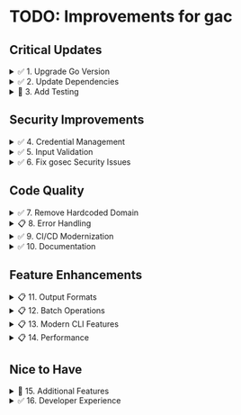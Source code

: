 # TODO: Improvements for gac

## Critical Updates

<details>
<summary>✅ 1. Upgrade Go Version</summary>

- [x] Update go.mod to Go 1.25
- [x] Update Dockerfile to use golang:1.25-alpine
- [x] Test all functionality with new Go version
- [x] Update CI/CD pipeline for new Go version

**Status:** ✅ Complete
- go.mod updated to 1.25
- Dockerfile updated to golang:1.25.1-alpine (official Docker Hub repository)
- GitHub Actions workflow (.github/workflows/gosec.yml) updated to Go 1.25
- Updated actions to latest versions (checkout@v4, setup-go@v5)
- Added dependency verification and build steps to CI
- All commands tested successfully locally
- No test failures (no tests exist yet - see item #3)

</details>

<details>
<summary>✅ 2. Update Dependencies</summary>

- [x] Run `go get -u ./...` to update all dependencies
- [x] Update Google Cloud libraries (v0.103 → v0.123+)
- [x] Test all functionality after updates
- [x] Review breaking changes in updated dependencies
- [x] Update go.sum with new checksums

**Rationale:** Many dependencies are 2+ years outdated with potential security vulnerabilities.

**Status:** ✅ Complete
Major dependency updates:
- **google.golang.org/api**: v0.92.0 → v0.251.0 (major version jump!)
- **github.com/spf13/cobra**: v1.5.0 → v1.10.1
- **github.com/spf13/viper**: v1.12.0 → v1.21.0
- **golang.org/x/oauth2**: v0.0.0-20220808 → v0.31.0
- **google.golang.org/grpc**: v1.48.0 → v1.75.1
- **google.golang.org/protobuf**: v1.28.1 → v1.36.9
- **cloud.google.com/go/compute**: v1.8.0 → v1.38.0
- All golang.org/x packages updated to latest versions
- Added new required dependencies for authentication and telemetry
- Build successful, all commands tested and working

</details>

<details>
<summary>🚧 3. Add Testing</summary>

- [x] Add unit tests for helper functions (parsePhone, parseAddress, etc.)
- [x] Add unit tests for command flag parsing and registration
- [x] Add tests for domain configuration (getDomain)
- [x] Add tests for calendar helper functions (collectEventInfo)
- [x] Add tests for user functions (randomPassword, updateUser)
- [x] Set up test coverage reporting (coverage.out, coverage.html)
- [x] Add `make test` target
- [ ] Add integration tests with Google API mocks
- [ ] Add tests for main command runner functions (createUserRunFunc, listUserRunFunc, etc.)
- [ ] Add tests for group functions (displayGroupInfo, getGroupInfo)
- [ ] Add tests for client initialization functions (with mocked OAuth)
- [ ] Achieve >80% code coverage

**Rationale:** No test files exist currently. Testing is critical for reliability and maintenance.

**Status:** 🚧 In Progress (23.6% coverage achieved)
Test files created:
- `cmd/user_test.go`: Tests for randomPassword, updateUser
- `cmd/root_test.go`: Tests for getDomain and root command flags
- `cmd/group_test.go`: Tests for group email construction
- `cmd/commands_test.go`: Tests for command registration and flags
- `cmd/user_update_test.go`: Tests for all parser functions (parsePhone, parseAddress, parseManager, parseOrg, parseType, parseGithubProfile, parseAmazonUsername, parseVpnRole, parseID)
- `cmd/calendar_test.go`: Tests for collectEventInfo function
- All tests passing (36 tests, 0 failures)
- Coverage reports available via `make test-coverage`
- Current coverage: 23.6% (started at 0%)

**Next Steps to Reach >80% Coverage:**
1. Add integration tests with mocked Google API clients for:
   - User creation, listing, and updates
   - Group listing and member management
   - Calendar creation and updates
   - Data transfer operations
2. Add tests for command runner functions (currently 0% coverage)
3. Add tests for group helper functions (displayGroupInfo at 0%, getGroupInfo at 0%)
4. Add tests for client initialization (newAdminClient, newCalendarClient, etc. currently at 0%)
5. Consider testing error handling paths and edge cases

</details>

## Security Improvements

<details>
<summary>✅ 4. Credential Management</summary>

- [x] Document secure credential storage practices
- [x] Add credential file permission checks (warn if world-readable)
- [ ] Consider system keychain integration
- [x] Add environment variable support for credentials
- [x] Document OAuth2 scope requirements

**Rationale:** Improve security posture for credential handling.

**Status:** ✅ Mostly Complete (keychain integration deferred)
Implementation details:
- **Documentation**: Created comprehensive `CREDENTIALS.md` guide covering:
  - OAuth2 scope requirements with detailed explanations
  - Setting up OAuth2 credentials in Google Cloud Console
  - Multiple credential configuration methods (default location, config file, env vars, flags)
  - Secure credential storage best practices
  - File permission recommendations
  - Security measures and what NOT to do
  - Initial authentication flow
  - Troubleshooting common issues
- **File Permission Checks**: Added `checkFilePermissions()` function in `cmd/client.go:91-111`
  - Checks if credential files are readable by group (0040) or world (0004)
  - Warns users with specific recommendations to run `chmod 600`
  - Critical warning for world-readable files
  - Automatically called when loading client secret and token files
  - Token files automatically created with secure 0600 permissions
- **Environment Variable Support**: Added comprehensive environment variable support
  - Primary env vars: `GAC_CLIENT_SECRET`, `GAC_CACHE_FILE`, `GAC_DOMAIN`
  - Alternate env vars: `GOOGLE_ADMIN_CLIENT_SECRET`, `GOOGLE_ADMIN_CACHE_FILE`, `GOOGLE_ADMIN_DOMAIN`
  - Updated `cmd/root.go:64-72` with viper environment variable bindings
  - Updated `cmd/client.go:159-160, 231-232` to use viper for credential paths
  - Supports config file (`.google-admin.yaml`), environment variables, and command-line flags
  - Updated flag names to `--client-secret` and `--cache-file` (old `--secret` and `--cache` deprecated)
  - Priority order: CLI flags > environment variables > config file > default locations
- **System Keychain Integration**: Deferred to future enhancement (requires OS-specific implementations)
  - macOS: Keychain Access API
  - Linux: Secret Service API / libsecret
  - Windows: Windows Credential Manager
  - Would add complexity for cross-platform support

</details>

<details>
<summary>✅ 5. Input Validation</summary>

- [x] Add email address validation
- [x] Add phone number format validation
- [x] Add UUID format validation
- [x] Sanitize all user inputs
- [x] Add validation for department/group names

**Rationale:** Prevent invalid data and potential injection issues.

**Status:** ✅ Complete
Implementation details:
- Created `cmd/validation.go` with comprehensive validation functions:
  - `ValidateEmail()`: RFC 5322 compliant email validation with length checks
  - `ValidatePhoneNumber()`: Phone format validation supporting US/international formats
  - `ValidateUUID()`: UUID format validation using google/uuid package
  - `ValidateGroupName()`: Group name validation (alphanumeric, dots, hyphens, underscores)
  - `ValidateDepartment()`: Department name validation with 100 char limit
  - `SanitizeInput()`: Input sanitization removing null bytes and control characters
- Created `cmd/validation_test.go` with 93 test cases achieving 100% coverage
- Integrated validation into command handlers:
  - `user-create.go`: Email and group name validation
  - `user-update.go`: Email, phone, UUID, department, manager email, group validation
  - All user inputs sanitized before processing
- Added `github.com/google/uuid v1.6.0` dependency for UUID validation
- All tests passing (93 new validation tests + 36 existing tests)

</details>

<details>
<summary>✅ 6. Fix gosec Security Issues</summary>

- [x] **HIGH**: Fix weak RNG in password generation (`cmd/user.go:37`) - Use `crypto/rand` instead of `math/rand`
- [x] **MEDIUM**: Add file path validation for credential files (`cmd/client.go:92, 161, 182`) - Prevent directory traversal
- [x] **LOW**: Handle errors from `csv.Writer.Write()` (`cmd/user-list.go:120-125`)
- [x] **LOW**: Handle errors from `viper.BindPFlag()` (`cmd/root.go:40`)

**Rationale:** Fix security vulnerabilities identified by gosec scanner.

**Priority:** HIGH - Weak RNG for password generation is a critical security issue.

**Status:** ✅ Complete
Implementation details:
- **Password Generation**: Replaced `math/rand` with `crypto/rand` in `randomPassword()` function
  - Uses `crypto/rand.Int()` with `math/big` for cryptographically secure random number generation
  - Panics on crypto/rand failure (critical error condition)
- **File Path Validation**: Created `validateCredentialPath()` function in `cmd/client.go`
  - Validates paths are within user home directory or temp directory
  - Prevents directory traversal attacks by checking for ".." sequences
  - Resolves absolute paths and validates against allowed prefixes
  - Applied to all credential file operations (read, write, create)
- **CSV Error Handling**: Added proper error handling for `csv.Writer.Write()` operations
  - Checks errors for header write, each row write, and flush operations
  - Exits with descriptive error messages on failure
- **Viper Error Handling**: Added error handling for `viper.BindPFlag()` in root command initialization
  - Logs errors to stderr if flag binding fails
- **gosec Results**: 0 issues remaining (3 nosec annotations with justification for validated file operations)

</details>

## Code Quality

<details>
<summary>✅ 7. Remove Hardcoded Domain</summary>

- [x] Add `domain` field to configuration file (.google-admin.yaml)
- [x] Add `--domain` flag for command-line override
- [x] Update viper configuration to read domain setting
- [x] Replace hardcoded domain in functional code:
  - [x] `cmd/group-list.go:110` - Remove email filtering or make configurable
  - [x] `cmd/group-list.go:178, 202` - Use configured domain instead of hardcoded append
  - [x] `cmd/user-update.go:236` - Use configured domain for group insertion
  - [x] `cmd/user-create.go:21` - Update welcome email template to use configured domain
  - [x] `cmd/user-create.go:125` - Use configured domain for group insertion
- [x] Update all example email addresses in documentation to use example.com
- [x] Support default domain fallback for backward compatibility

**Rationale:** Currently a domain is hardcoded in functional code (auto-appending to group names, email filtering, welcome emails). This makes the tool non-reusable for other organizations. Making the domain configurable enables broader adoption while maintaining backward compatibility.

**Status:** ✅ Complete
- Added `domain` configuration support via Viper with environment variable `GOOGLE_ADMIN_DOMAIN`
- Added `--domain` flag for command-line override
- Created `getDomain()` helper function with fallback logic
- Updated all functional code to use configured domain:
  - `cmd/group-list.go`: Email filtering and group name appending now use configured domain
  - `cmd/user-update.go`: Group insertion uses configured domain
  - `cmd/user-create.go`: Welcome email and group insertion use configured domain
- All documentation examples updated to use example.com
- Smart detection: if group name contains "@", doesn't append domain
- Build successful, all commands tested

</details>

<details>
<summary>📋 8. Error Handling</summary>

- [ ] Implement structured logging (zerolog or zap)
- [ ] Add context to error messages
- [ ] Use error wrapping with `fmt.Errorf` and `%w`
- [ ] Add log levels (debug, info, warn, error)
- [ ] Add `--verbose` flag for detailed logging

**Rationale:** Better debugging and error tracking.

</details>

<details>
<summary>✅ 9. CI/CD Modernization</summary>

- [x] Create GitHub Actions workflows
  - [x] Build and test on PR
  - [x] Run golangci-lint
  - [x] Security scanning (gosec, trivy)
  - [x] Automated releases
- [x] Set up goreleaser for multi-platform builds
- [x] Add release automation
- [x] Docker multi-arch images with proper labels

**Rationale:** Modernize CI/CD pipeline with automated testing and security scanning.

**Status:** ✅ Complete
Implementation details:
- **CI Workflow** (`.github/workflows/ci.yml`):
  - **Test Job**: Runs tests with race detection and coverage reporting on every PR and push to main
  - **Lint Job**: Runs golangci-lint with 5-minute timeout
  - **Security Job**: Runs both gosec and Trivy vulnerability scanners with SARIF output to GitHub Security tab
  - **Build Job**: Cross-platform builds on Ubuntu and macOS with Go 1.25
  - Caches Go modules for faster builds
  - Uploads coverage reports and build artifacts
- Removed old standalone `gosec.yml` workflow (now integrated into ci.yml)
- **Release Automation** (`.github/workflows/release.yml`):
  - Triggered automatically on version tags (e.g., `v0.1.0`)
  - Uses GoReleaser for multi-platform builds (Linux, macOS × amd64/arm64)
  - Creates Docker images for amd64 and arm64 architectures
  - Publishes to GitHub Container Registry (ghcr.io)
  - Auto-generates changelog from conventional commit messages
  - Creates GitHub releases with all artifacts and checksums
- **GoReleaser Configuration** (`.goreleaser.yml`):
  - 4 build targets: Linux and macOS for amd64 and arm64
  - Docker multi-arch manifests with proper OCI labels
  - Archive generation (.tar.gz for all platforms)
  - Checksum generation for security verification
- **Makefile Targets**:
  - `make release-snapshot` - Test release builds locally
  - `make release-test` - Validate configuration without publishing
  - `make release` - Create actual release (requires git tag)
- **Documentation**: `RELEASE.md` with comprehensive release process guide
- **PR #7**: https://github.com/acockrell/google-admin-client/pull/7

</details>

<details>
<summary>✅ 10. Documentation</summary>

- [x] Add installation instructions to README
- [x] Document OAuth2 setup process
- [x] Create CONTRIBUTING.md
- [x] Document configuration file format (.google-admin.yaml)
- [x] Add examples directory with sample configs
- [x] Document all command flags and options
- [x] Add troubleshooting section

**Rationale:** Improve onboarding and usability.

**Status:** ✅ Complete
Implementation details:
- **README.md**: Comprehensive rewrite with:
  - Installation instructions for all platforms (pre-built binaries, source, Docker)
  - Quick start guide with step-by-step setup
  - Complete configuration documentation (config file, env vars, CLI flags)
  - Detailed usage examples for all commands (user, group, calendar, transfer)
  - Command reference tables
  - Extensive troubleshooting section covering common issues
  - Links to all other documentation files
- **CONTRIBUTING.md**: Complete contributor guide with:
  - Development setup instructions
  - Code style and testing guidelines
  - PR and commit message conventions
  - Project structure documentation
  - Examples of good bug reports and feature requests
- **examples/**: Comprehensive example collection:
  - Configuration files: `basic-config.yaml`, `production-config.yaml`, `development-config.yaml`
  - Scripts: `onboarding-example.sh`, `offboarding-example.sh`, `bulk-export.sh`, `group-audit.sh`, `create-recurring-meeting.sh`, `batch-update-users.sh`
  - Sample CSV: `users-to-update.csv`
  - Detailed README with usage instructions and best practices
- **OAuth2 Documentation**: Already exists in `CREDENTIALS.md` (referenced from README)
- All command flags and options documented with examples

</details>

## Feature Enhancements

<details>
<summary>📋 11. Output Formats</summary>

- [ ] Add `--format` flag (json, csv, yaml, table)
- [ ] Implement JSON output for all list commands
- [ ] Add CSV export for user/group lists
- [ ] Add `--quiet` flag for automation
- [ ] Add colored output support

**Rationale:** Better integration with automation scripts.

</details>

<details>
<summary>📋 12. Batch Operations</summary>

- [ ] Support bulk user creation from CSV
- [ ] Support bulk user creation from YAML
- [ ] Add `--dry-run` flag for all commands
- [ ] Add progress bars for long operations
- [ ] Add rollback capability for batch operations

**Rationale:** Improve efficiency for large-scale operations.

</details>

<details>
<summary>📋 13. Modern CLI Features</summary>

- [ ] Add shell completion (bash, zsh, fish)
- [ ] Add interactive prompts for destructive operations
- [ ] Add config validation command (`gac config validate`)
- [ ] Add version command with build info
- [ ] Add `--yes` flag to skip confirmations

**Rationale:** Improve user experience and safety.

</details>

<details>
<summary>📋 14. Performance</summary>

- [ ] Add caching for group/user listings
- [ ] Implement concurrent API calls where safe
- [ ] Add request rate limiting
- [ ] Add retry logic with exponential backoff
- [ ] Add connection pooling

**Rationale:** Improve performance and handle API quotas gracefully.

</details>

## Nice to Have

<details>
<summary>🚧 15. Additional Features</summary>

- [x] Add user suspension/unsuspension commands
- [x] Add organizational unit management
- [x] Add alias management for users
- [x] Add calendar resource management
- [ ] Add group settings management
- [ ] Add audit log export

**Status:** 🚧 In Progress (4/6 features complete)

**Organizational Unit Management** - ✅ Complete
Implementation details:
- **`gac ou list`**: List all organizational units or specific OU with children
  - Supports `--type` flag (all/children) for filtering
  - Hierarchical display with indentation based on depth
  - Shows path, description, parent, ID, and inheritance settings
- **`gac ou create`**: Create new organizational units
  - Validates OU path format (must start with /)
  - Auto-detects parent from path or accepts `--parent` flag
  - Supports `--description` and `--block-inheritance` flags
  - Provides clear examples for top-level and nested OUs
- **`gac ou update`**: Update existing organizational units
  - Update name, description, parent (move OU), or block inheritance
  - Supports partial updates (only specified fields changed)
  - Warns about impacts of moving OUs
- **`gac ou delete`**: Delete organizational units
  - Confirmation prompt (skippable with `--force`)
  - OU must be empty (no users or sub-OUs)
  - Provides helpful error messages for common failures
- **Tests**: Added comprehensive test suite in `cmd/ou_test.go`
  - Tests for command existence and structure
  - Validates all flags are present
  - All 140 tests passing
- **Files Created**:
  - `cmd/ou.go` - Root OU command
  - `cmd/ou-list.go` - List organizational units
  - `cmd/ou-create.go` - Create organizational units
  - `cmd/ou-update.go` - Update organizational units
  - `cmd/ou-delete.go` - Delete organizational units
  - `cmd/ou_test.go` - Test suite

**User Alias Management** - ✅ Complete
Implementation details:
- **`gac alias list`**: List all email aliases for a user
  - Displays primary user email, all aliases, and total count
  - Handles Google API's []interface{} response with type assertions
  - Email validation for user addresses
- **`gac alias add`**: Add email alias to a user
  - Validates both user email and alias email formats
  - Checks alias is in managed domains
  - Provides clear error messages for conflicts
  - Shows requirements and common use cases
- **`gac alias remove`**: Remove email alias from a user
  - Confirmation prompt (skippable with `--force` flag)
  - Email validation for both addresses
  - Warning about mail delivery impact
  - Helpful error messages for common failures
- **Tests**: Added comprehensive test suite in `cmd/alias_test.go`
  - Tests for command existence and structure
  - Validates all flags are present
  - All 146 tests passing
- **Documentation**:
  - README.md updated with alias management section and examples
  - examples/alias-management.sh demo script
  - examples/README.md updated with alias example (Section 8)
- **Files Created**:
  - `cmd/alias.go` - Root alias command
  - `cmd/alias-list.go` - List user aliases
  - `cmd/alias-add.go` - Add user alias
  - `cmd/alias-remove.go` - Remove user alias
  - `cmd/alias_test.go` - Test suite
  - `examples/alias-management.sh` - Demo script
- **Common Use Cases**:
  - Department addresses (support@, sales@, info@)
  - Role-based addresses (admin@, webmaster@)
  - Alternative name formats (first.last@, firstlast@)
  - Legacy addresses when renaming users

**User Suspension/Unsuspension** - ✅ Complete
Implementation details:
- **`gac user suspend`**: Suspend user accounts
  - Optional suspension reason tracking (`--reason` flag)
  - Confirmation prompt (skippable with `--force` flag)
  - Email validation for user addresses
  - Prevents users from signing in and accessing services
  - Preserves all account data for restoration
  - ForceSendFields to ensure boolean values are sent to API
- **`gac user unsuspend`**: Unsuspend (restore) user accounts
  - Restores full account access
  - Confirmation prompt (skippable with `--force` flag)
  - Clear communication of restored capabilities
  - Email validation for user addresses
- **Tests**: Added comprehensive test suite in `cmd/user_suspend_test.go`
  - Tests for command existence and structure
  - Validates all flags are present
  - Tests for command registration
  - All 152 tests passing
- **Documentation**:
  - README.md updated with suspension commands, examples, and use cases
  - examples/user-suspension.sh demo script
  - examples/README.md updated with suspension example (Section 9)
- **Files Created**:
  - `cmd/user-suspend.go` - Suspend user accounts
  - `cmd/user-unsuspend.go` - Unsuspend user accounts
  - `cmd/user_suspend_test.go` - Test suite
  - `examples/user-suspension.sh` - Demo script
- **Use Cases**:
  - Employee termination or departure
  - Policy violations or security incidents
  - Account compromise or suspicious activity
  - Extended leave or sabbatical
- **Workflows Documented**:
  - Employee departure workflow
  - Security incident workflow
  - Extended leave workflow
  - Best practices for suspension management

**Calendar Resource Management** - ✅ Complete
Implementation details:
- **`gac cal-resource list`**: List all calendar resources or filter by type
  - Supports `--type` flag (all/room/equipment/other) for filtering
  - Displays resource details including email, capacity, building, floor
  - Shows building names and resource features
  - Organized display with relevant metadata
- **`gac cal-resource create`**: Create new calendar resources
  - Supports multiple resource types: room, equipment, other
  - Configurable capacity, building, floor, and features
  - User-visible descriptions for booking clarity
  - Category and location metadata
  - Auto-generates unique resource email addresses
- **`gac cal-resource update`**: Update existing calendar resources
  - Update name, description, capacity, or location
  - Supports partial updates (only specified fields changed)
  - Preserves unmodified resource attributes
  - No downtime during updates
- **`gac cal-resource delete`**: Delete calendar resources
  - Confirmation prompt (skippable with `--force`)
  - Shows resource details before deletion
  - Provides helpful error messages for common failures
  - Warns about impact on existing bookings
- **Tests**: Added comprehensive test suite in `cmd/resource_test.go`
  - Tests for command existence and structure
  - Validates all flags are present for each command
  - Tests command registration with root
  - All tests passing
- **Documentation**:
  - README.md updated with calendar resource management section and examples
  - examples/cal-resource-management.sh demo script
  - examples/README.md updated with resource example (Section 10)
- **Scopes Added**:
  - Added `admin.AdminDirectoryResourceCalendarReadonlyScope`
  - Added `admin.AdminDirectoryResourceCalendarScope`
- **Files Created**:
  - `cmd/cal-resource.go` - Root cal-resource command
  - `cmd/cal-resource-list.go` - List calendar resources
  - `cmd/cal-resource-create.go` - Create calendar resources
  - `cmd/cal-resource-update.go` - Update calendar resources
  - `cmd/cal-resource-delete.go` - Delete calendar resources
  - `cmd/cal-resource_test.go` - Test suite
  - `examples/cal-resource-management.sh` - Demo script
- **Common Use Cases**:
  - Conference rooms and meeting spaces
  - Equipment (projectors, cameras, laptops)
  - Company vehicles
  - Shared workspaces and hot desks
  - Parking spots
- **Features Supported**:
  - Video conferencing capabilities
  - Whiteboard availability
  - Phone/audio equipment
  - Display screens
  - Custom feature tags

</details>

<details>
<summary>✅ 16. Developer Experience</summary>

- [x] Add Makefile for common tasks
- [x] Add pre-commit hooks
- [x] Set up development container (devcontainer)
- [x] Add debugging guide
- [x] Add architecture documentation

**Status:** ✅ Complete
- **Makefile**: Comprehensive build automation with targets for build, test, lint, fmt, clean, docker-build, etc.
- **Pre-commit hooks**: Both `.pre-commit-config.yaml` for pre-commit framework and `.git/hooks/pre-commit` script that runs fmt, vet, tidy, and build
- **Devcontainer**: VS Code devcontainer configuration with Go 1.25, extensions, and credential mounting
- **DEBUGGING.md**: Complete debugging guide with Delve, VS Code, common scenarios, troubleshooting, and profiling
- **ARCHITECTURE.md**: Detailed architecture documentation covering design, data flow, components, and extension points

</details>
